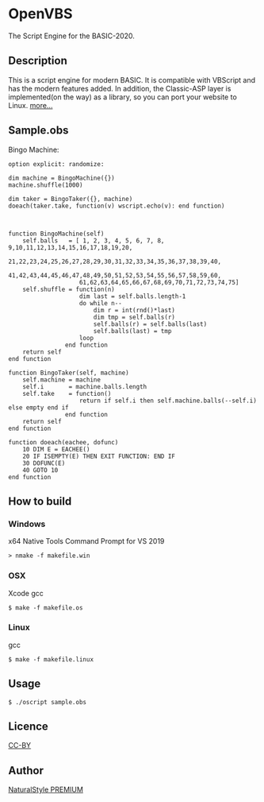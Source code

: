 OpenVBS
====

The Script Engine for the BASIC-2020.

## Description
This is a script engine for modern BASIC. It is compatible with VBScript and has the modern features added. In addition, the Classic-ASP layer is implemented(on the way) as a library, so you can port your website to Linux. [more...](https://p.na-s.jp/openvbs.html)

## Sample.obs
Bingo Machine:

    option explicit: randomize:

    dim machine = BingoMachine({})
    machine.shuffle(1000)

    dim taker = BingoTaker({}, machine)
    doeach(taker.take, function(v) wscript.echo(v): end function)



    function BingoMachine(self)
        self.balls   = [ 1, 2, 3, 4, 5, 6, 7, 8, 9,10,11,12,13,14,15,16,17,18,19,20,
                        21,22,23,24,25,26,27,28,29,30,31,32,33,34,35,36,37,38,39,40,
                        41,42,43,44,45,46,47,48,49,50,51,52,53,54,55,56,57,58,59,60,
                        61,62,63,64,65,66,67,68,69,70,71,72,73,74,75]
        self.shuffle = function(n)
                        dim last = self.balls.length-1
                        do while n--
                            dim r = int(rnd()*last)
                            dim tmp = self.balls(r)
                            self.balls(r) = self.balls(last)
                            self.balls(last) = tmp
                        loop
                    end function
        return self
    end function

    function BingoTaker(self, machine)
        self.machine = machine
        self.i       = machine.balls.length
        self.take    = function()
                        return if self.i then self.machine.balls(--self.i) else empty end if
                    end function
        return self
    end function

    function doeach(eachee, dofunc)
        10 DIM E = EACHEE()
        20 IF ISEMPTY(E) THEN EXIT FUNCTION: END IF
        30 DOFUNC(E)
        40 GOTO 10
    end function

## How to build

### Windows
x64 Native Tools Command Prompt for VS 2019

    > nmake -f makefile.win

### OSX
Xcode gcc

    $ make -f makefile.os

### Linux
gcc

    $ make -f makefile.linux

## Usage
    $ ./oscript sample.obs

## Licence
[CC-BY](http://creativecommons.org/licenses/by/4.0/)

## Author
[NaturalStyle PREMIUM](https://p.na-s.jp)

